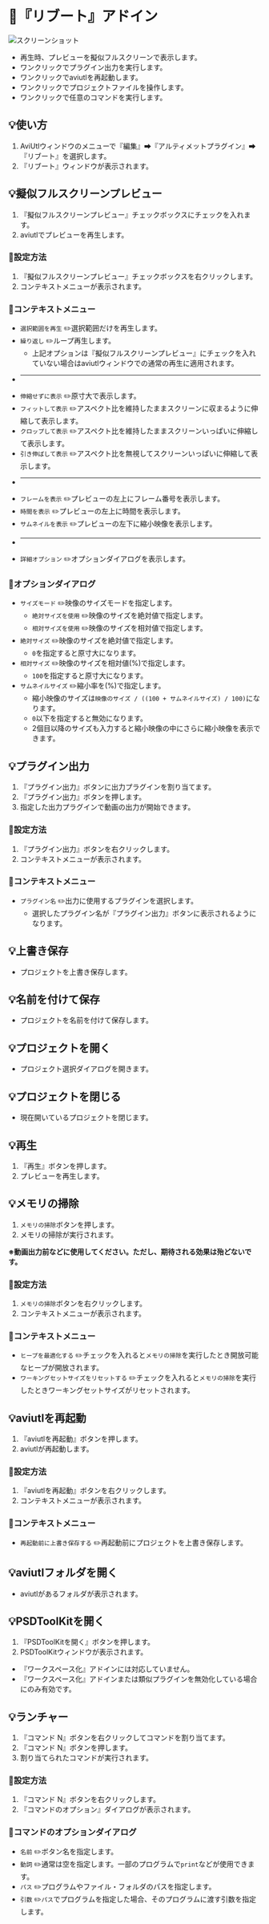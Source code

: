 ﻿# 🎉『リブート』アドイン

![スクリーンショット](../../assets/images/reboot/r53.png)

* 再生時、プレビューを擬似フルスクリーンで表示します。
* ワンクリックでプラグイン出力を実行します。
* ワンクリックでaviutlを再起動します。
* ワンクリックでプロジェクトファイルを操作します。
* ワンクリックで任意のコマンドを実行します。

## 💡使い方

1. AviUtlウィンドウのメニューで『編集』➡『アルティメットプラグイン』➡『リブート』を選択します。
1. 『リブート』ウィンドウが表示されます。

## 💡擬似フルスクリーンプレビュー

1. 『擬似フルスクリーンプレビュー』チェックボックスにチェックを入れます。
1. aviutlでプレビューを再生します。

### 🔧設定方法

1. 『擬似フルスクリーンプレビュー』チェックボックスを右クリックします。
1. コンテキストメニューが表示されます。

### 📝コンテキストメニュー

* `選択範囲を再生` ✏️選択範囲だけを再生します。
* `繰り返し` ✏️ループ再生します。
	* 上記オプションは『擬似フルスクリーンプレビュー』にチェックを入れていない場合はaviutlウィンドウでの通常の再生に適用されます。
* ----
* `伸縮せずに表示` ✏️原寸大で表示します。
* `フィットして表示` ✏️アスペクト比を維持したままスクリーンに収まるように伸縮して表示します。
* `クロップして表示` ✏️アスペクト比を維持したままスクリーンいっぱいに伸縮して表示します。
* `引き伸ばして表示` ✏️アスペクト比を無視してスクリーンいっぱいに伸縮して表示します。
* ----
* `フレームを表示` ✏️プレビューの左上にフレーム番号を表示します。
* `時間を表示` ✏️プレビューの左上に時間を表示します。
* `サムネイルを表示` ✏️プレビューの左下に縮小映像を表示します。
* ----
* `詳細オプション` ✏️オプションダイアログを表示します。

### 📝オプションダイアログ

* `サイズモード` ✏️映像のサイズモードを指定します。
	* `絶対サイズを使用` ✏️映像のサイズを絶対値で指定します。
	* `相対サイズを使用` ✏️映像のサイズを相対値で指定します。
* `絶対サイズ` ✏️映像のサイズを絶対値で指定します。
	* `0`を指定すると原寸大になります。
* `相対サイズ` ✏️映像のサイズを相対値(%)で指定します。
	* `100`を指定すると原寸大になります。
* `サムネイルサイズ` ✏️縮小率を(%)で指定します。
	* 縮小映像のサイズは`映像のサイズ / ((100 + サムネイルサイズ) / 100)`になります。
	* `0`以下を指定すると無効になります。
	* 2個目以降のサイズも入力すると縮小映像の中にさらに縮小映像を表示できます。

## 💡プラグイン出力

1. 『プラグイン出力』ボタンに出力プラグインを割り当てます。
1. 『プラグイン出力』ボタンを押します。
1. 指定した出力プラグインで動画の出力が開始できます。

### 🔧設定方法

1. 『プラグイン出力』ボタンを右クリックします。
1. コンテキストメニューが表示されます。

### 📝コンテキストメニュー

* `プラグイン名` ✏️出力に使用するプラグインを選択します。
	* 選択したプラグイン名が『プラグイン出力』ボタンに表示されるようになります。

## 💡上書き保存

* プロジェクトを上書き保存します。

## 💡名前を付けて保存

* プロジェクトを名前を付けて保存します。

## 💡プロジェクトを開く

* プロジェクト選択ダイアログを開きます。

## 💡プロジェクトを閉じる

* 現在開いているプロジェクトを閉じます。

## 💡再生

1. 『再生』ボタンを押します。
1. プレビューを再生します。

## 💡メモリの掃除

1. `メモリの掃除`ボタンを押します。
1. メモリの掃除が実行されます。

**※動画出力前などに使用してください。ただし、期待される効果は殆どないです。**

### 🔧設定方法

1. `メモリの掃除`ボタンを右クリックします。
1. コンテキストメニューが表示されます。

### 📝コンテキストメニュー

* `ヒープを最適化する` ✏️チェックを入れると`メモリの掃除`を実行したとき開放可能なヒープが開放されます。
* `ワーキングセットサイズをリセットする` ✏️チェックを入れると`メモリの掃除`を実行したときワーキングセットサイズがリセットされます。

## 💡aviutlを再起動

1. 『aviutlを再起動』ボタンを押します。
1. aviutlが再起動します。

### 🔧設定方法

1. 『aviutlを再起動』ボタンを右クリックします。
1. コンテキストメニューが表示されます。

### 📝コンテキストメニュー

* `再起動前に上書き保存する` ✏️再起動前にプロジェクトを上書き保存します。

## 💡aviutlフォルダを開く

* aviutlがあるフォルダが表示されます。

## 💡PSDToolKitを開く

1. 『PSDToolKitを開く』ボタンを押します。
1. PSDToolKitウィンドウが表示されます。

* 『ワークスペース化』アドインには対応していません。
* 『ワークスペース化』アドインまたは類似プラグインを無効化している場合にのみ有効です。

## 💡ランチャー

1. 『コマンド N』ボタンを右クリックしてコマンドを割り当てます。
1. 『コマンド N』ボタンを押します。
1. 割り当てられたコマンドが実行されます。

### 🔧設定方法

1. 『コマンド N』ボタンを右クリックします。
1. 『コマンドのオプション』ダイアログが表示されます。

### 📝コマンドのオプションダイアログ

* `名前` ✏️ボタン名を指定します。
* `動詞` ✏️通常は空を指定します。一部のプログラムで`print`などが使用できます。
* `パス` ✏️プログラムやファイル・フォルダのパスを指定します。
* `引数` ✏️`パス`でプログラムを指定した場合、そのプログラムに渡す引数を指定します。

